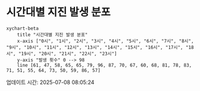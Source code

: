 # 시간대별 지진 발생 분포

```mermaid
xychart-beta
    title "시간대별 지진 발생 분포"
    x-axis ["0시", "1시", "2시", "3시", "4시", "5시", "6시", "7시", "8시", "9시", "10시", "11시", "12시", "13시", "14시", "15시", "16시", "17시", "18시", "19시", "20시", "21시", "22시", "23시"]
    y-axis "발생 횟수" 0 --> 98
    line [61, 47, 58, 65, 65, 79, 96, 87, 70, 67, 60, 68, 81, 78, 83, 71, 51, 55, 64, 73, 50, 59, 86, 57]
```

업데이트 시간: 2025-07-08 08:05:24
